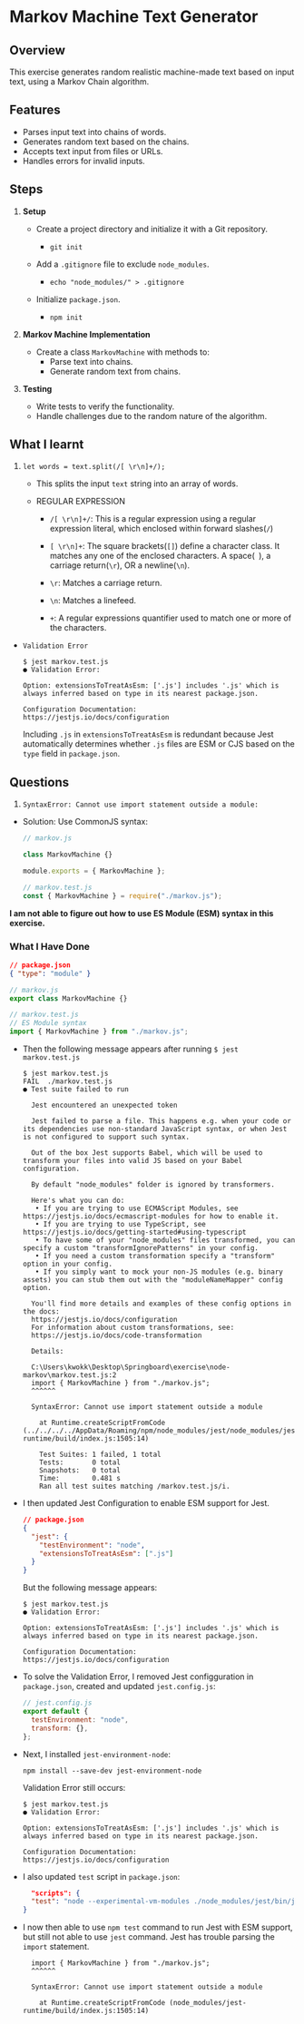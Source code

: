 # Markov Machine Text Generator

## Overview

This exercise generates random realistic machine-made text based on input text, using a Markov Chain algorithm.

## Features

- Parses input text into chains of words.
- Generates random text based on the chains.
- Accepts text input from files or URLs.
- Handles errors for invalid inputs.

## Steps

1. **Setup**

   - Create a project directory and initialize it with a Git repository.

     - `git init`

   - Add a `.gitignore` file to exclude `node_modules`.

     - `echo "node_modules/" > .gitignore`

   - Initialize `package.json`.

     - `npm init`

2. **Markov Machine Implementation**

   - Create a class `MarkovMachine` with methods to:
     - Parse text into chains.
     - Generate random text from chains.

3. **Testing**
   - Write tests to verify the functionality.
   - Handle challenges due to the random nature of the algorithm.

## What I learnt

1. `let words = text.split(/[ \r\n]+/);`

   - This splits the input `text` string into an array of words.

   - REGULAR EXPRESSION

     - `/[ \r\n]+/`: This is a regular expression using a regular expression literal, which enclosed within forward slashes(`/`)

     - `[ \r\n]+`: The square brackets(`[]`) define a character class. It matches any one of the enclosed characters. A space(` `), a carriage return(`\r`), OR a newline(`\n`).

     - `\r`: Matches a carriage return.

     - `\n`: Matches a linefeed.

     - `+`: A regular expressions quantifier used to match one or more of the characters.

- `Validation Error`

  ```
  $ jest markov.test.js
  ● Validation Error:

  Option: extensionsToTreatAsEsm: ['.js'] includes '.js' which is always inferred based on type in its nearest package.json.

  Configuration Documentation:
  https://jestjs.io/docs/configuration

  ```

  Including `.js` in `extensionsToTreatAsEsm` is redundant because Jest automatically determines whether `.js` files are ESM or CJS based on the `type` field in `package.json`.

## Questions

1.  `SyntaxError: Cannot use import statement outside a module:`

- Solution: Use CommonJS syntax:

  ```js
  // markov.js

  class MarkovMachine {}

  module.exports = { MarkovMachine };

  // markov.test.js
  const { MarkovMachine } = require("./markov.js");
  ```

**I am not able to figure out how to use ES Module (ESM) syntax in this exercise.**

### What I Have Done

```json
// package.json
{ "type": "module" }
```

```js
// markov.js
export class MarkovMachine {}

// markov.test.js
// ES Module syntax
import { MarkovMachine } from "./markov.js";
```

- Then the following message appears after running `$ jest markov.test.js`

  ```
  $ jest markov.test.js
  FAIL  ./markov.test.js
  ● Test suite failed to run

    Jest encountered an unexpected token

    Jest failed to parse a file. This happens e.g. when your code or its dependencies use non-standard JavaScript syntax, or when Jest is not configured to support such syntax.

    Out of the box Jest supports Babel, which will be used to transform your files into valid JS based on your Babel configuration.

    By default "node_modules" folder is ignored by transformers.

    Here's what you can do:
     • If you are trying to use ECMAScript Modules, see https://jestjs.io/docs/ecmascript-modules for how to enable it.
     • If you are trying to use TypeScript, see https://jestjs.io/docs/getting-started#using-typescript
     • To have some of your "node_modules" files transformed, you can specify a custom "transformIgnorePatterns" in your config.
     • If you need a custom transformation specify a "transform" option in your config.
     • If you simply want to mock your non-JS modules (e.g. binary assets) you can stub them out with the "moduleNameMapper" config option.

    You'll find more details and examples of these config options in the docs:
    https://jestjs.io/docs/configuration
    For information about custom transformations, see:
    https://jestjs.io/docs/code-transformation

    Details:

    C:\Users\kwokk\Desktop\Springboard\exercise\node-markov\markov.test.js:2
    import { MarkovMachine } from "./markov.js";
    ^^^^^^

    SyntaxError: Cannot use import statement outside a module

      at Runtime.createScriptFromCode (../../../../AppData/Roaming/npm/node_modules/jest/node_modules/jest-runtime/build/index.js:1505:14)

      Test Suites: 1 failed, 1 total
      Tests:       0 total
      Snapshots:   0 total
      Time:        0.481 s
      Ran all test suites matching /markov.test.js/i.
  ```

- I then updated Jest Configuration to enable ESM support for Jest.

  ```json
  // package.json
  {
    "jest": {
      "testEnvironment": "node",
      "extensionsToTreatAsEsm": [".js"]
    }
  }
  ```

  But the following message appears:

  ```
  $ jest markov.test.js
  ● Validation Error:

  Option: extensionsToTreatAsEsm: ['.js'] includes '.js' which is always inferred based on type in its nearest package.json.

  Configuration Documentation:
  https://jestjs.io/docs/configuration

  ```

- To solve the Validation Error, I removed Jest configguration in `package.json`, created and updated `jest.config.js`:

  ```js
  // jest.config.js
  export default {
    testEnvironment: "node",
    transform: {},
  };
  ```

- Next, I installed `jest-environment-node`:

  `npm install --save-dev jest-environment-node`

  Validation Error still occurs:

  ```
  $ jest markov.test.js
  ● Validation Error:

  Option: extensionsToTreatAsEsm: ['.js'] includes '.js' which is always inferred based on type in its nearest package.json.

  Configuration Documentation:
  https://jestjs.io/docs/configuration

  ```

- I also updated `test` script in `package.json`:

  ```json
    "scripts": {
    "test": "node --experimental-vm-modules ./node_modules/jest/bin/jest.js"
  }
  ```

- I now then able to use `npm test` command to run Jest with ESM support, but still not able to use `jest` command. Jest has trouble parsing the `import` statement.

  ```
    import { MarkovMachine } from "./markov.js";
    ^^^^^^

    SyntaxError: Cannot use import statement outside a module

      at Runtime.createScriptFromCode (node_modules/jest-runtime/build/index.js:1505:14)
  ```
